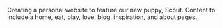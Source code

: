 Creating a personal website to feature our new puppy, Scout.
Content to include a home, eat, play, love, blog, inspiration, and about pages. 

